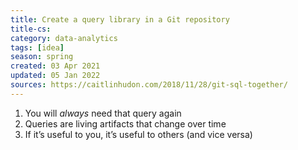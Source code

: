 ```yaml
---
title: Create a query library in a Git repository
title-cs: 
category: data-analytics
tags: [idea]
season: spring
created: 03 Apr 2021
updated: 05 Jan 2022
sources: https://caitlinhudon.com/2018/11/28/git-sql-together/
---
```


1.  You will *always* need that query again
2.  Queries are living artifacts that change over time
3.  If it’s useful to you, it’s useful to others (and vice versa)

